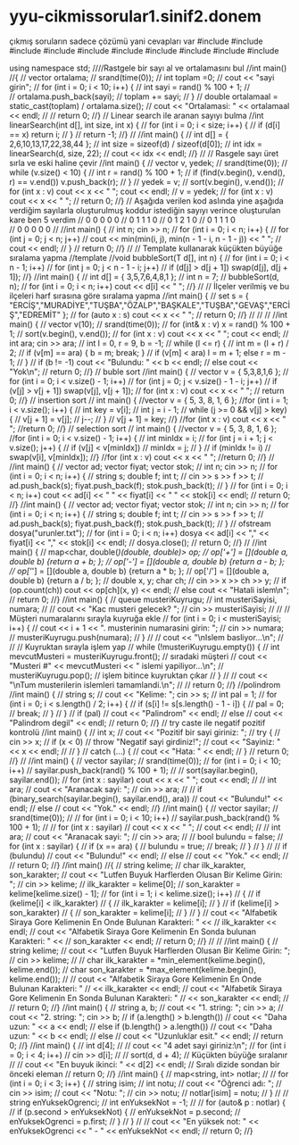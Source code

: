 # yyu-cikmissorular1.sinif2.donem
çıkmış soruların sadece çözümü yani cevapları var
#include <iostream>
#include <vector>
#include<ctime>
#include <fstream>
#include <algorithm>
#include <set>
#include <fstream>
#include<cstdlib>
#include <map>
#include <queue>

using namespace std;
////Rastgele bir sayı al ve ortalamasını bul
//int main()
//{
//    vector<int> ortalama;
//    srand(time(0));
//    int toplam =0;
//    cout << "sayi girin";
//    for (int i = 0; i < 10; i++) {
//        int sayi = rand() % 100 + 1;
//        
//        ortalama.push_back(sayi);
//        toplam += sayi;
//    }
//    double ortalamaal = static_cast<double>(toplam) / ortalama.size();
//    cout << "Ortalamasi: " << ortalamaal << endl;
//
//	return 0;
//}
// Linear search ile aranan sayıyı bulma
//int linearSearch(int d[], int size, int x) {
//    for (int i = 0; i < size; i++) {
//        if (d[i] == x) return i;
//    }
//    return -1;
//}
//
//int main() {
//    int d[] = { 2,6,10,13,17,22,38,44 };
//    int size = sizeof(d) / sizeof(d[0]);
//    int idx = linearSearch(d, size, 22);
//    cout << idx << endl;
//}
// 
// Rasgele sayı üret sırla ve eski haline çevir
//int main() {
//    vector<int> v, yedek;
//    srand(time(0));
//    while (v.size() < 10) {
//        int r = rand() % 100 + 1;
//        if (find(v.begin(), v.end(), r) == v.end()) v.push_back(r);
//    }
//    yedek = v;
//    sort(v.begin(), v.end());
//    for (int x : v) cout << x << " "; cout << endl;
//    v = yedek;
//    for (int x : v) cout << x << " ";
//    return 0;
//}
// Aşağıda verilen kod aslında yine aşağıda verdiğim sayılarla oluşturulmuş koddur istediğin sayıyı verince oluşturulan kare ben 5 verdim
// 0 0 0 0 0
// 0 1 1 1 0
// 0 1 2 1 0
// 0 1 1 1 0   
// 0 0 0 0 0 
//
//int main() {
//    int n; cin >> n;
//   for (int i = 0; i < n; i++) {
//       for (int j = 0; j < n; j++)
//           cout << min(min(i, j), min(n - 1 - i, n - 1 - j)) << " ";
//       cout << endl;
//   }
//  return 0;
//}
// 
// Template kullanarak küçükten büyüğe sıralama yapma
//template<typename T>
//void bubbleSort(T d[], int n) {
//    for (int i = 0; i < n - 1; i++)
//        for (int j = 0; j < n - 1 - i; j++)
//            if (d[j] > d[j + 1]) swap(d[j], d[j + 1]);
//}
//int main() {
//    int d[] = { 3,5,7,6,4,8,1 };
//    int n = 7;
//    bubbleSort(d, n);
//    for (int i = 0; i < n; i++) cout << d[i] << " ";
//}
// 
// İlçeler verilmiş ve bu ilçeleri harf sırasına göre sıralama yapma 
//int main() {
//    set<string> s = { "ERCİŞ","MURADİYE","TUŞBA","ÖZALP","BAŞKALE","TUŞBA","GEVAŞ","ERCİŞ","EDREMİT" };
//    for (auto x : s) cout << x << " ";
//    return 0;
//}
// 
// 
// 
//int main() {
//    vector<int> v(10);
//    srand(time(0));
//    for (int& x : v) x = rand() % 100 + 1;
//    sort(v.begin(), v.end());
//    for (int x : v) cout << x << " "; cout << endl;
//    int ara; cin >> ara;
//    int l = 0, r = 9, b = -1;
//    while (l <= r) {
//        int m = (l + r) / 2;
//        if (v[m] == ara) { b = m; break; }
//        if (v[m] < ara) l = m + 1; else r = m - 1;
//    }
//    if (b != -1) cout << "Bulundu: " << b << endl;
//    else cout << "Yok\n";
//    return 0;
//}
// buble sort
//int main() {
//    vector<int> v = { 5,3,8,1,6 };
//    for (int i = 0; i < v.size() - 1; i++)
//        for (int j = 0; j < v.size() - 1 - i; j++)
//            if (v[j] > v[j + 1]) swap(v[j], v[j + 1]);
//    for (int x : v) cout << x << " ";
//    return 0;
//}
// insertion sort
// int main() {
//vector<int> v = { 5, 3, 8, 1, 6 };
//for (int i = 1; i < v.size(); i++) {
//    int key = v[i];
//    int j = i - 1;
//    while (j >= 0 && v[j] > key) {
//        v[j + 1] = v[j];
//        j--;
//    }
//    v[j + 1] = key;
//}
//for (int x : v) cout << x << " ";
//return 0;
//}
// selection sort
// int main() {
//vector<int> v = { 5, 3, 8, 1, 6 };
//for (int i = 0; i < v.size() - 1; i++) {
//    int minIdx = i;
//    for (int j = i + 1; j < v.size(); j++) {
//        if (v[j] < v[minIdx])
//            minIdx = j;
//    }
//    if (minIdx != i)
//        swap(v[i], v[minIdx]);
//}
//for (int x : v) cout << x << " ";
//return 0;
//}
// 
//int main() {
//    vector<string> ad; vector<double> fiyat; vector<int> stok;
//    int n; cin >> n;
//    for (int i = 0; i < n; i++) {
//        string s; double f; int t;
//        cin >> s >> f >> t;
//        ad.push_back(s); fiyat.push_back(f); stok.push_back(t);
//    }
//    for (int i = 0; i < n; i++) cout << ad[i] << " " << fiyat[i] << " " << stok[i] << endl;
//    return 0;
//}
//int main() {
//    vector<string> ad; vector<double> fiyat; vector<int> stok;
//    int n; cin >> n;
//    for (int i = 0; i < n; i++) {
//        string s; double f; int t;
//        cin >> s >> f >> t;
//        ad.push_back(s); fiyat.push_back(f); stok.push_back(t);
//    }
//    ofstream dosya("urunler.txt");
//    for (int i = 0; i < n; i++) dosya << ad[i] << "," << fiyat[i] << "," << stok[i] << endl;
//    dosya.close();
//    return 0;
//}
//
//int main() {
//   map<char, double(*)(double, double)> op;
//   op['+'] = [](double a, double b) {return a + b; };
//    op['-'] = [](double a, double b) {return a - b; };
//    op['*'] = [](double a, double b) {return a * b; };
//    op['/'] = [](double a, double b) {return a / b; };
//    double x, y; char ch;
//    cin >> x >> ch >> y;
//    if (op.count(ch)) cout << op[ch](x, y) << endl;
//    else cout << "Hatali islem\n";
//    return 0;
//}
//int main() {
//    queue<int> musteriKuyrugu;
//    int musteriSayisi, numara;
//
//    cout << "Kac musteri gelecek? ";
//    cin >> musteriSayisi;
//
//    // Müşteri numaralarını sırayla kuyruğa ekle
//    for (int i = 0; i < musteriSayisi; i++) {
//        cout << i + 1 << ". musterinin numarasini girin: ";
//        cin >> numara;
//        musteriKuyrugu.push(numara);
//    }
//
//    cout << "\nIslem basliyor...\n";
//
//    // Kuyruktan sırayla işlem yap
//    while (!musteriKuyrugu.empty()) {
//        int mevcutMusteri = musteriKuyrugu.front(); // sıradaki müşteri
//        cout << "Musteri #" << mevcutMusteri << " islemi yapiliyor...\n";
//        musteriKuyrugu.pop(); // işlem bitince kuyruktan çıkar
//    }
//
//    cout << "\nTum musterilerin islemleri tamamlandi.\n";
//
//    return 0;
//}
//polindrom
//int main() {
//    string s;
//    cout << "Kelime: "; cin >> s;
//    int pal = 1;
//    for (int i = 0; i < s.length() / 2; i++) {
//        if (s[i] != s[s.length() - 1 - i]) {
//            pal = 0;
//            break;
//        }
//    }
//    if (pal)
//        cout << "Palindrom" << endl;
//    else
//        cout << "Palindrom degil" << endl;
//    return 0;
//}
// try caste ile negatif pozitif kontrolü
//int main() {
//   int x;
//    cout << "Pozitif bir sayi giriniz: ";
//    try {
//        cin >> x;
//        if (x < 0)
//            throw "Negatif sayi girdiniz!";
//        cout << "Sayiniz: " << x << endl;
//
//    }
//   catch (...) {
//        cout << "Hata: " << endl;
//    }
//    return 0;
//}
//
//int main() {
//    vector<int> sayilar;
//    srand(time(0));
//    for (int i = 0; i < 10; i++)
//        sayilar.push_back(rand() % 100 + 1);
//
//    sort(sayilar.begin(), sayilar.end());
//    for (int x : sayilar) cout << x << " "; cout << endl;
//
//    int ara;
//    cout << "Aranacak sayi: ";
//    cin >> ara;
//
//    if (binary_search(sayilar.begin(), sayilar.end(), ara))
//        cout << "Bulundu!" << endl;
//    else
//        cout << "Yok." << endl;
//}
//int main() {
//    vector<int> sayilar;
//    srand(time(0));
//
//    for (int i = 0; i < 10; i++)
//        sayilar.push_back(rand() % 100 + 1);
//
//    for (int x : sayilar)
//        cout << x << " ";
//    cout << endl;
//
//    int ara;
//    cout << "Aranacak sayi: ";
//    cin >> ara;
//
//    bool bulundu = false;
//    for (int x : sayilar) {
//        if (x == ara) {
//            bulundu = true;
//            break;
//        }
//    }
//
//    if (bulundu)
//        cout << "Bulundu!" << endl;
//    else
//        cout << "Yok." << endl;
//
//    return 0;
//}
//int main()
//{
//	string kelime;
//	char ilk_karakter, son_karakter;
//	cout << "Lutfen Buyuk Harflerden Olusan Bir Kelime Girin: ";
//	cin >> kelime;
//	ilk_karakter = kelime[0];
//	son_karakter = kelime[kelime.size() - 1];
//	for (int i = 1; i < kelime.size(); i++)
//	{
//		if (kelime[i] < ilk_karakter)
//		{
//			ilk_karakter = kelime[i];
//		}
//		if (kelime[i] > son_karakter)
//		{
//			son_karakter = kelime[i];
//		}
//	}
//	cout << "Alfabetik Siraya Gore Kelimenin En Onde Bulunan Karakteri: " <<
//		ilk_karakter << endl;
//	cout << "Alfabetik Siraya Gore Kelimenin En Sonda bulunan Karakteri: " <<
//		son_karakter << endl;
//	return 0;
//}
//
//
//int main() {
//    string kelime;
//    cout << "Lutfen Buyuk Harflerden Olusan Bir Kelime Girin: ";
//    cin >> kelime;
//
//    char ilk_karakter = *min_element(kelime.begin(), kelime.end());
//    char son_karakter = *max_element(kelime.begin(), kelime.end());
//
//    cout << "Alfabetik Siraya Gore Kelimenin En Onde Bulunan Karakteri: "
//        << ilk_karakter << endl;
//    cout << "Alfabetik Siraya Gore Kelimenin En Sonda Bulunan Karakteri: "
//        << son_karakter << endl;
//
//    return 0;
//}
//int main() {
//    string a, b;
//    cout << "1. string: "; cin >> a;
//    cout << "2. string: "; cin >> b;
//    if (a.length() > b.length())
//        cout << "Daha uzun: " << a << endl;
//    else if (b.length() > a.length())
//        cout << "Daha uzun: " << b << endl;
//    else
//        cout << "Uzunluklar esit." << endl;
//    return 0;
//}
//int main() {
//    int d[4];
//
//    cout << "4 adet sayi giriniz:\n";
//    for (int i = 0; i < 4; i++)
//        cin >> d[i];
//
//    sort(d, d + 4);  // Küçükten büyüğe sıralanır
//
//    cout << "En buyuk ikinci: " << d[2] << endl;  // Sıralı dizide sondan bir önceki eleman
//    return 0;
//}
//int main() {
//    map<string, int> notlar;
//
//    for (int i = 0; i < 3; i++) {
//        string isim;
//        int notu;
//        cout << "Öğrenci adı: ";
//        cin >> isim;
//        cout << "Notu: ";
//        cin >> notu;
//        notlar[isim] = notu;
//    }
//
//    string enYuksekOgrenci;
//    int enYuksekNot = -1;
//
//    for (auto& p : notlar) {
//        if (p.second > enYuksekNot) {
//            enYuksekNot = p.second;
//            enYuksekOgrenci = p.first;
//        }
//    }
//
//    cout << "En yüksek not: " << enYuksekOgrenci << " - " << enYuksekNot << endl;
//    return 0;
//}
